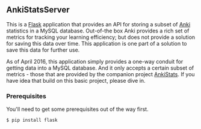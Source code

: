 ## AnkiStatsServer

This is a [Flask](http://flask.pocoo.org) application that provides an API for storing a subset of [Anki]() statistics in a MySQL database. Out-of-the box Anki provides a rich set of metrics for tracking your learning efficiency; but does not provide a solution for saving this data over time. This application is one part of a solution to save this data for further use.

As of April 2016, this application simply provides a one-way conduit for getting data into a MySQL database. And it only accepts a certain subset of metrics - those that are provided by the companion project [AnkiStats](). If you have idea that build on this basic project, please dive in.

### Prerequisites

You'll need to get some prerequisites out of the way first.

``` bash
$ pip install flask
```
